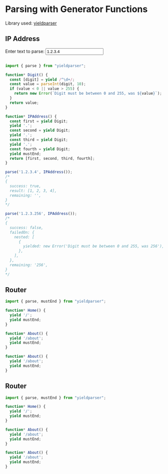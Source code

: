 # Parsing with Generator Functions

Library used: [yieldparser](https://github.com/RoyalIcing/yieldparser)

## IP Address

<form class="Y">
<label for=parsing-ip-address-input>Enter text to parse:</label> <input id=parsing-ip-address-input type=text value="1.2.3.4">
<output id=parsing-ip-address-output><pre><code class="target language-json"></code></pre></output>
</form>

```js
import { parse } from "yieldparser";

function* Digit() {
  const [digit] = yield /^\d+/;
  const value = parseInt(digit, 10);
  if (value < 0 || value > 255) {
    return new Error(`Digit must be between 0 and 255, was ${value}`);
  }
  return value;
}

function* IPAddress() {
  const first = yield Digit;
  yield '.';
  const second = yield Digit;
  yield '.';
  const third = yield Digit;
  yield '.';
  const fourth = yield Digit;
  yield mustEnd;
  return [first, second, third, fourth];
}

parse('1.2.3.4', IPAddress());
/*
{
  success: true,
  result: [1, 2, 3, 4],
  remaining: '',
}
*/

parse('1.2.3.256', IPAddress());
/*
{
  success: false,
  failedOn: {
    nested: [
      {
        yielded: new Error('Digit must be between 0 and 255, was 256'),
      },
    ],
  },
  remaining: '256',
}
*/
```

## Router

```js
import { parse, mustEnd } from "yieldparser";

function* Home() {
  yield '/';
  yield mustEnd;
}

function* About() {
  yield '/about';
  yield mustEnd;
}

function* About() {
  yield '/about';
  yield mustEnd;
}
```

## Router

```js
import { parse, mustEnd } from "yieldparser";

function* Home() {
  yield '/';
  yield mustEnd;
}

function* About() {
  yield '/about';
  yield mustEnd;
}

function* About() {
  yield '/about';
  yield mustEnd;
}
```
